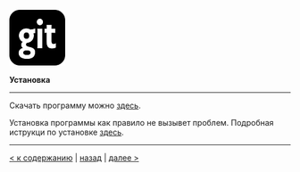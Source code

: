 ![git-logo](git-logo2.png)

**Установка**

---
Скачать программу можно [здесь](https://git-scm.com).

Установка программы как правило не вызывет проблем.
Подробная иструкци по установке [здесь](https://devpractice.ru/git-for-beginners-part-2-install-git/).

---

[< к содержанию](./readme.md) | [назад](./wtf.md) | [далее >](./termin.md) 